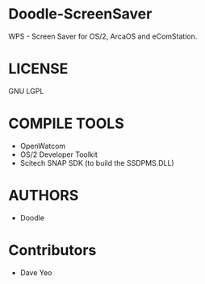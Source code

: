Doodle-ScreenSaver
==================
WPS - Screen Saver for OS/2, ArcaOS and eComStation.

LICENSE
========
GNU LGPL

COMPILE TOOLS
==============
- OpenWatcom
- OS/2 Developer Toolkit
- Scitech SNAP SDK (to build the SSDPMS.DLL)

AUTHORS
=============
- Doodle

Contributors
=============
- Dave Yeo